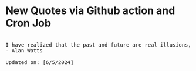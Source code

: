 # New Quotes via Github action and Cron Job

<pre>
<!-- #quote -->
I have realized that the past and future are real illusions, that they exist in the present, which is what there is and all there is.
- Alan Watts

Updated on: [6/5/2024]
<!-- #quoteEnd -->
</pre>

